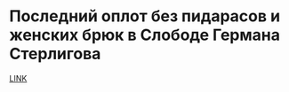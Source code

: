 # Последний оплот без пидарасов и женских брюк в Слободе Германа Стерлигова



[LINK](https://varlamov.ru/3441372.html)